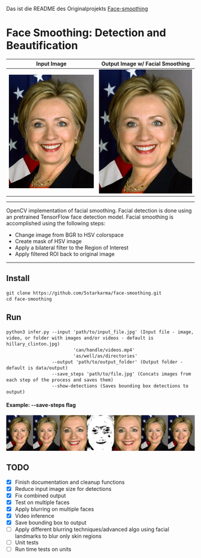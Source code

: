 Das ist die README des Originalprojekts [Face-smoothing](https://github.com/5starkarma/face-smoothing/)


# Face Smoothing: Detection and Beautification

Input Image             |  Output Image w/ Facial Smoothing
:-------------------------:|:-------------------------:
![alt text](https://github.com/5starkarma/face-smoothing/blob/main/data/images/hillary_clinton.jpg?raw=true "Input image")  |  ![alt text](https://github.com/5starkarma/face-smoothing/blob/main/data/output/output_0.jpg?raw=true "Output image")
---
OpenCV implementation of facial smoothing. Facial detection is done using an pretrained TensorFlow face detection model. Facial smoothing is accomplished using the following steps:

- Change image from BGR to HSV colorspace
- Create mask of HSV image
- Apply a bilateral filter to the Region of Interest
- Apply filtered ROI back to original image

---

## Install
```
git clone https://github.com/5starkarma/face-smoothing.git
cd face-smoothing
```
## Run
```
python3 infer.py --input 'path/to/input_file.jpg' (Input file - image, video, or folder with images and/or videos - default is hillary_clinton.jpg)
                         'can/handle/videos.mp4'
                         'as/well/as/directories'
                 --output 'path/to/output_folder' (Output folder - default is data/output)
                 --save_steps 'path/to/file.jpg' (Concats images from each step of the process and saves them)
                 --show-detections (Saves bounding box detections to output)
```
#### Example: --save-steps flag
![alt text](https://github.com/5starkarma/face-smoothing/blob/main/data/output/combined_0.jpg?raw=true "Processing steps")

## TODO
- [X] Finish documentation and cleanup functions
- [X] Reduce input image size for detections
- [X] Fix combined output
- [X] Test on multiple faces
- [X] Apply blurring on multiple faces
- [X] Video inference
- [X] Save bounding box to output
- [ ] Apply different blurring techniques/advanced algo using facial landmarks to blur only skin regions
- [ ] Unit tests
- [ ] Run time tests on units

